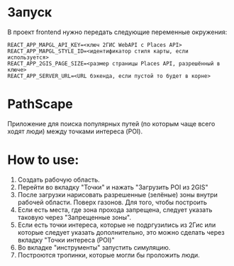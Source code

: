 # Запуск

В проект frontend нужно передать следующие переменные окружения:

```
REACT_APP_MAPGL_API_KEY=<ключ 2ГИС WebAPI с Places API> 
REACT_APP_MAPGL_STYLE_ID=<идентификатор стиля карты, если используется>
REACT_APP_2GIS_PAGE_SIZE=<размер страницы Places API, разрешённый в ключе>
REACT_APP_SERVER_URL=<URL бэкенда, если пустой то будет в корне>
```

# PathScape

Приложение для поиска популярных путей (по которым чаще всего ходят люди) между точками интереса (POI). 

# How to use:

1. Создать рабочую область.
2. Перейти во вкладку "Точки" и нажать "Загрузить POI из 2GIS"
4. После загрузки нарисовать разрешенные (зелёные) зоны внутри рабочей области. Поверх газонов. Для того, чтобы построить 
5. Если есть места, где зона прохода запрещена, следует указать таковую через "Запрещенные зоны".
6. Если есть точки интереса, которые не подргузились из 2Гис или которые следует указать дополнительно, это можно сделать через вкладку "Точки интереса (POI)"
7. Во вкладке "инструменты" запустить симуляцию.
8. Построются тропинки, которые могли бы проложить люди.